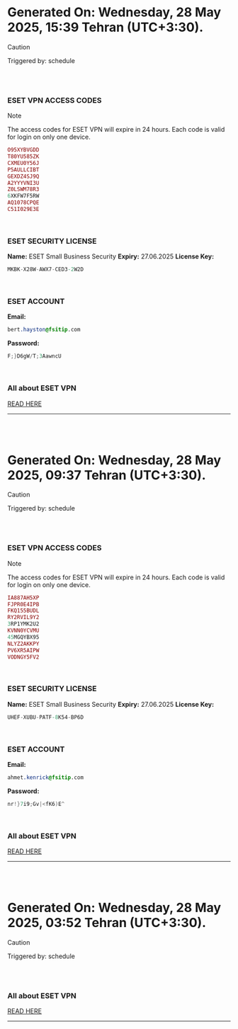 # Generated On: Wednesday, 28 May 2025, 15:39 Tehran (UTC+3:30).

> [!CAUTION]
> Triggered by: schedule

<br><br>

### ESET VPN ACCESS CODES

> [!NOTE]
> The access codes for ESET VPN will expire in 24 hours.
> Each code is valid for login on only one device.

```ruby
O95XYBVGDD
T80YU585ZK
CXMEU0Y56J
P5AULLCIBT
GEXDZ4SJ9Q
A2YYYVNI3U
Z0LSWM78R3
6XKFW7F5RW
AQ1078CPQE
C51I029E3E
```

<br>

### ESET SECURITY LICENSE

**Name:** ESET Small Business Security
**Expiry:** 27.06.2025
**License Key:**

```POV-Ray SDL
MKBK-X28W-AWX7-CED3-2W2D
```

<br>

### ESET ACCOUNT

**Email:**

```CSS
bert.hayston@fsitip.com
```

**Password:**

```POV-Ray SDL
F;}D6gW/T;3AawncU
```

<br>

### All about ESET VPN

[READ HERE](https://t.me/F_NiREvil/2113)

---

<br><br>

# Generated On: Wednesday, 28 May 2025, 09:37 Tehran (UTC+3:30).

> [!CAUTION]
> Triggered by: schedule

<br><br>

### ESET VPN ACCESS CODES

> [!NOTE]
> The access codes for ESET VPN will expire in 24 hours.
> Each code is valid for login on only one device.

```ruby
IA887AH5XP
FJPR0E4IPB
FKQ155BUDL
RY2RVIL9Y2
3RP1YMK2U2
KVNN0YCVMU
45MGQYBX95
NLYZ2AKKPY
PV6XR5AIPW
VODNGY5FV2
```

<br>

### ESET SECURITY LICENSE

**Name:** ESET Small Business Security
**Expiry:** 27.06.2025
**License Key:**

```POV-Ray SDL
UHEF-XUBU-PATF-8K54-BP6D
```

<br>

### ESET ACCOUNT

**Email:**

```CSS
ahmet.kenrick@fsitip.com
```

**Password:**

```POV-Ray SDL
nr!}7i9;Gv|<fK6)E^
```

<br>

### All about ESET VPN

[READ HERE](https://t.me/F_NiREvil/2113)

---

<br><br>

# Generated On: Wednesday, 28 May 2025, 03:52 Tehran (UTC+3:30).

> [!CAUTION]
> Triggered by: schedule

<br><br>

### All about ESET VPN

[READ HERE](https://t.me/F_NiREvil/2113)

---

<br><br>

